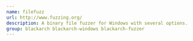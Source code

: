 ```yaml
---
name: filefuzz
url: http://www.fuzzing.org/
description: A binary file fuzzer for Windows with several options.
group: blackarch blackarch-windows blackarch-fuzzer
---
```

